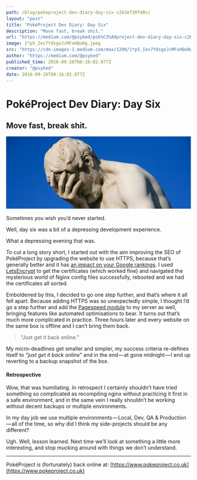 ```yaml
---
path: /blog/pokeproject-dev-diary-day-six-c263ef30fd0c/
layout: "post"
title: "PokéProject Dev Diary: Day Six"
description: "Move fast, break shit."
url: "https://medium.com/@psyked/pok%C3%A9project-dev-diary-day-six-c263ef30fd0c"
image: 1*p5_Ies7YdsgoJcMFxHQoHg.jpeg
src: "https://cdn-images-1.medium.com/max/1200/1*p5_Ies7YdsgoJcMFxHQoHg.jpeg"
author: "https://medium.com/@psyked"
published_time: 2016-09-26T08:16:02.077Z
creator: "@psyked"
date: 2016-09-26T08:16:02.077Z
---
```


# PokéProject Dev Diary: Day Six

## Move fast, break shit.

![](1*p5_Ies7YdsgoJcMFxHQoHg.jpeg)

Sometimes you wish you’d never started.

Well, day six was a bit of a depressing development experience.

What a depressing evening that was.

To cut a long story short, I started out with the aim improving the SEO of PokéProject by upgrading the website to use HTTPS, because that’s generally better and it has [an impact on your Google rankings](http://thenextweb.com/google/2015/12/17/unsecured-websites-are-about-to-get-hammered-in-googles-search-ranking/#gref). I used [LetsEncrypt](https://letsencrypt.org/) to get the certificates (which worked fine) and navigated the mysterious world of Nginx config files successfully, rebooted and we had the certificates all sorted.

Emboldened by this, I decided to go one step further, and that’s where it all fell apart. Because adding HTTPS was so unexpectedly simple, I thought I’d go a step further and add the [Pagespeed module](https://developers.google.com/speed/pagespeed/module/) to my server as well, bringing features like automated optimisations to bear. It turns out that’s much more complicated in practice. Three hours later and every website on the same box is offline and I can’t bring them back.

> “Just get it back online.”

My micro-deadlines get smaller and simpler, my success criteria re-defines itself to _“just get it back online”_ and in the end — at gone midnight — I end up reverting to a backup snapshot of the box.

#### Retrospective

Wow, that was humiliating. In retrospect I certainly shouldn’t have tried something so complicated as recompiling nginx without practicing it first in a safe environment, and in the same vein I really shouldn’t be working without decent backups or multiple environments.

In my day job we use multiple environments — Local, Dev, QA & Production — all of the time, so why did I think my side-projects should be any different?

Ugh. Well, lesson learned. Next time we’ll look at something a little more interesting, and stop mucking around with things we don’t understand.

---

PokéProject is (fortunately) back online at: [https://www.pokeproject.co.uk](https://www.pokeproject.co.uk)